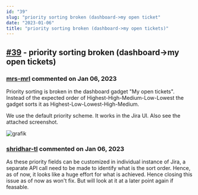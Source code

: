 ```yaml
---
id: "39"
slug: "priority sorting broken (dashboard->my open ticket"
date: "2023-01-06"
title: "priority sorting broken (dashboard->my open tickets)"
---
```



## [#39](https://github.com/shridhar-tl/jira-assistant/issues/39) - priority sorting broken (dashboard->my open tickets)

### [mrs-mrl](https://github.com/mrs-mrl) commented on Jan 06, 2023

Priority sorting is broken in the dashboard gadget "My open tickets". Instead of the expected order of Highest-High-Medium-Low-Lowest the gadget sorts it as Highest-Low-Lowest-High-Medium.

We use the default priority scheme. It works in the Jira UI. Also see the attached screenshot.

![grafik](https://user-images.githubusercontent.com/22026263/42231751-aa27d5a8-7eec-11e8-82ea-18a3828010c7.png)


### [shridhar-tl](https://github.com/shridhar-tl) commented on Jan 06, 2023

As these priority fields can be customized in individual instance of Jira, a separate API call need to be made to identify what is the sort order. Hence, as of now, it looks like a huge effort for what is achieved. Hence closing this issue as of now as won't fix. But will look at it at a later point again if feasable.
